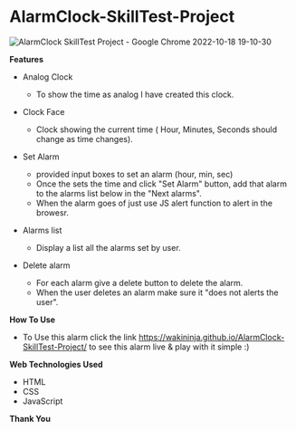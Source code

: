 # AlarmClock-SkillTest-Project

![AlarmClock SkillTest Project - Google Chrome 2022-10-18 19-10-30](https://user-images.githubusercontent.com/86143301/196457822-c7ee675e-96a0-4e56-ab1d-9378cde94564.gif)

**Features**
* Analog Clock
  * To show the time as analog I have created this clock.
  
* Clock Face
  * Clock showing the current time ( Hour, Minutes, Seconds should change as time changes).
  
* Set Alarm
  * provided input boxes to set an alarm (hour, min, sec)
  * Once the sets the time and click "Set Alarm" button, add that alarm to the alarms list below in the "Next alarms".
  * When the alarm goes of just use JS alert function to alert in the browesr.
  
* Alarms list
  * Display a list all the alarms set by user.
  
 * Delete alarm
    * For each alarm give a delete button to delete the alarm.
    * When the user deletes an alarm make sure it "does not alerts the user".
    
    
**How To Use**
  * To Use this alarm click the link https://wakininja.github.io/AlarmClock-SkillTest-Project/ to see this alarm live & play with it simple :)
  
  
**Web Technologies Used**
* HTML  
* CSS  
* JavaScript
  
  





**Thank You**
